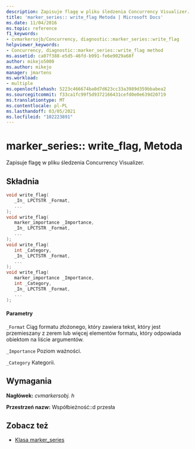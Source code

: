 ```yaml
---
description: Zapisuje flagę w pliku śledzenia Concurrency Visualizer.
title: 'marker_series:: write_flag Metoda | Microsoft Docs'
ms.date: 11/04/2016
ms.topic: reference
f1_keywords:
- cvmarkersojb/Concurrency, diagnostic::marker_series::write_flag
helpviewer_keywords:
- Concurrency, diagnostic::marker_series::write_flag method
ms.assetid: ca07f388-e5d5-46fd-b991-fe6e9029a68f
author: mikejo5000
ms.author: mikejo
manager: jmartens
ms.workload:
- multiple
ms.openlocfilehash: 5223c466674ba0d7d623cc33a3989d359bbabea2
ms.sourcegitcommit: f33ca1fc99f5d9372166431cefd0e0e639d20719
ms.translationtype: MT
ms.contentlocale: pl-PL
ms.lasthandoff: 03/05/2021
ms.locfileid: "102223891"
---
```

# <a name="marker_serieswrite_flag-method"></a>marker_series:: write_flag, Metoda
Zapisuje flagę w pliku śledzenia Concurrency Visualizer.

## <a name="syntax"></a>Składnia

```cpp
void write_flag(
   _In_ LPCTSTR _Format,
   ...
);
void write_flag(
   marker_importance _Importance,
   _In_ LPCTSTR _Format,
   ...
);
void write_flag(
   int _Category,
   _In_ LPCTSTR _Format,
   ...
);
void write_flag(
   marker_importance _Importance,
   int _Category,
   _In_ LPCTSTR _Format,
   ...
);
```

#### <a name="parameters"></a>Parametry
 `_Format` Ciąg formatu złożonego, który zawiera tekst, który jest przemieszany z zerem lub więcej elementów formatu, który odpowiada obiektom na liście argumentów.

 `_Importance` Poziom ważności.

 `_Category` Kategorii.

## <a name="requirements"></a>Wymagania
 **Nagłówek:** *cvmarkersobj. h*

 **Przestrzeń nazw:** Współbieżność::d przesła

## <a name="see-also"></a>Zobacz też
- [Klasa marker_series](../profiling/marker-series-class.md)
